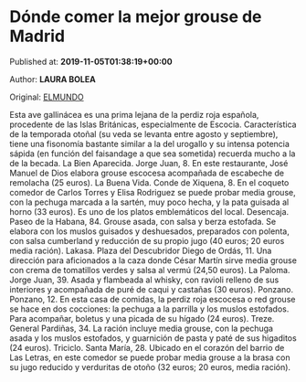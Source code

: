
# Dónde comer la mejor grouse de Madrid

Published at: **2019-11-05T01:38:19+00:00**

Author: **LAURA BOLEA**

Original: [ELMUNDO](https://www.elmundo.es/metropoli/gastronomia/2019/11/05/5dc050e3fc6c8386638b4680.html)

Esta ave gallinácea es una prima lejana de la perdiz roja española, procedente de las Islas Británicas, especialmente de Escocia. Característica de la temporada otoñal (su veda se levanta entre agosto y septiembre), tiene una fisonomía bastante similar a la del urogallo y su intensa potencia sápida (en función del faisandage a que sea sometida) recuerda mucho a la de la becada.
La Bien Aparecida. Jorge Juan, 8. En este restaurante, José Manuel de Dios elabora grouse escocesa acompañada de escabeche de remolacha (25 euros).
La Buena Vida. Conde de Xiquena, 8. En el coqueto comedor de Carlos Torres y Elisa Rodriguez se puede probar media grouse, con la pechuga marcada a la sartén, muy poco hecha, y la pata guisada al horno (33 euros). Es uno de los platos emblemáticos del local.
Desencaja. Paseo de la Habana, 84. Grouse asada, con salsa y berza estofada. Se elabora con los muslos guisados y deshuesados, preparados con polenta, con salsa cumberland y reducción de su propio jugo (40 euros; 20 euros media ración).
Lakasa. Plaza del Descubridor Diego de Ordás, 11. Una dirección para aficionados a la caza donde César Martín sirve media grouse con crema de tomatillos verdes y salsa al vermú (24,50 euros).
La Paloma. Jorge Juan, 39. Asada y flambeada al whisky, con ravioli relleno de sus interiores y acompañada de puré de caqui y castañas (30 euros).
Ponzano. Ponzano, 12. En esta casa de comidas, la perdiz roja escocesa o red grouse se hace en dos cocciones: la pechuga a la parrilla y los muslos estofados. Para acompañar, boletus y una picada de su hígado (24 euros).
Treze. General Pardiñas, 34. La ración incluye media grouse, con la pechuga asada y los muslos estofados, y guarnición de pasta y paté de sus higaditos (24 euros).
Triciclo. Santa María, 28. Ubicado en el corazón del barrio de Las Letras, en este comedor se puede probar media grouse a la brasa con su jugo reducido y verduritas de otoño (32 euros; 20 euros, media ración).
